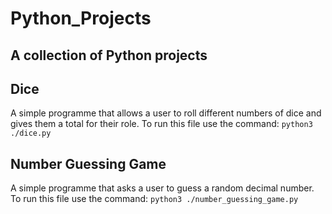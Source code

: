 # Python_Projects

## A collection of Python projects

## Dice 
A simple programme that allows a user to roll different numbers of dice and gives them a total for their role. To run this file use the command: 
`python3 ./dice.py`

## Number Guessing Game
A simple programme that asks a user to guess a random decimal number. To run this file use the command:
`python3 ./number_guessing_game.py`
